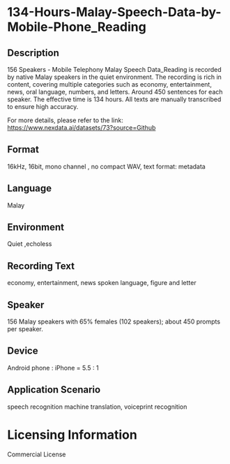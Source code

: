 # 134-Hours-Malay-Speech-Data-by-Mobile-Phone_Reading


## Description
156 Speakers - Mobile Telephony Malay Speech Data_Reading is recorded by native Malay speakers in the quiet environment. The recording is rich in content, covering multiple categories such as economy, entertainment, news, oral language, numbers, and letters. Around 450 sentences for each speaker. The effective time is 134 hours. All texts are manually transcribed to ensure high accuracy.

For more details, please refer to the link: https://www.nexdata.ai/datasets/73?source=Github


## Format
16kHz, 16bit, mono channel , no compact WAV, text format: metadata

## Language
Malay

## Environment
Quiet ,echoless

## Recording Text
economy, entertainment, news spoken language, figure and letter

## Speaker
156 Malay speakers with 65% females (102 speakers); about 450 prompts per speaker.

## Device
Android phone : iPhone = 5.5 : 1

## Application Scenario
speech recognition machine translation, voiceprint recognition

# Licensing Information
Commercial License
